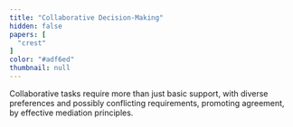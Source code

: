 ```yaml
---
title: "Collaborative Decision-Making"
hidden: false
papers: [
  "crest"
]
color: "#adf6ed"
thumbnail: null
---
```

Collaborative tasks require more than just basic support, with diverse preferences and possibly conflicting requirements, promoting agreement, by effective mediation principles.
